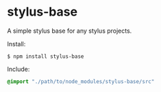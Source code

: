# stylus-base
A simple stylus base for any stylus projects.

Install:
```shell
$ npm install stylus-base
```

Include:
```css
@import "./path/to/node_modules/stylus-base/src"
```
